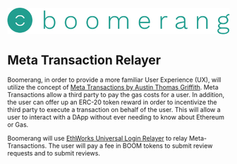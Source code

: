 ![Boomerang Logo](https://github.com/BoomerangProject/boomerang-wiki/blob/master/images/logo.png "Boomerang Logo")
# Meta Transaction Relayer
Boomerang, in order to provide a more familiar User Experience (UX), will utilize the concept of [Meta Transactions by Austin Thomas Griffith](https://metatx.io/).
Meta Transactions allow a third party to pay the gas costs for a user. In addition, the user can offer up an ERC-20 token reward in order to
incentivize the third party to execute a transaction on behalf of the user. This will allow a user to interact with a DApp without ever needing to know about
Ethereum or Gas. 

Boomerang will use [EthWorks Universal Login Relayer](https://github.com/EthWorks/UniversalLoginSDK/tree/master/universal-login-relayer) to relay Meta-Transactions. The user will pay a fee in BOOM tokens to submit review requests and to submit reviews.
